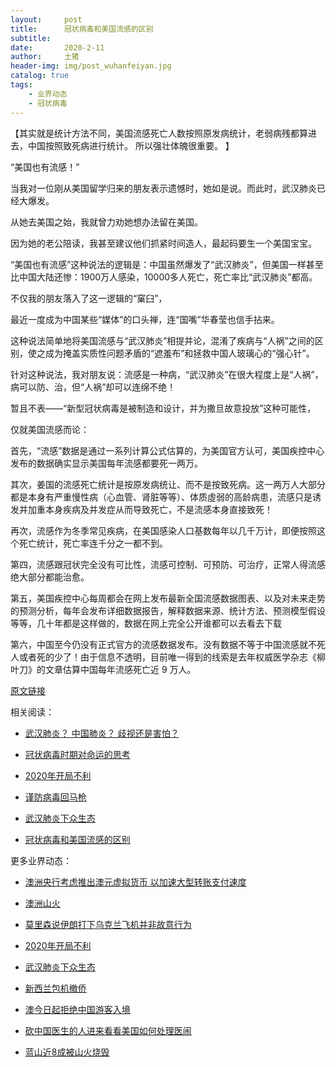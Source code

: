 ```yaml
---
layout:     post
title:      冠状病毒和美国流感的区别
subtitle:   
date:       2020-2-11
author:     土猪
header-img: img/post_wuhanfeiyan.jpg
catalog: true
tags:
    - 业界动态
    - 冠状病毒
---
```



【其实就是统计方法不同，美国流感死亡人数按照原发病统计，老弱病残都算进去，中国按照致死病进行统计。 所以强壮体魄很重要。 】


“美国也有流感！”

当我对一位刚从美国留学归来的朋友表示遗憾时，她如是说。而此时，武汉肺炎已经大爆发。

从她去美国之始，我就曾力劝她想办法留在美国。

因为她的老公陪读，我甚至建议他们抓紧时间造人，最起码要生一个美国宝宝。

“美国也有流感”这种说法的逻辑是：中国虽然爆发了“武汉肺炎”，但美国一样甚至比中国大陆还惨：1900万人感染，10000多人死亡，死亡率比“武汉肺炎”都高。

不仅我的朋友落入了这一逻辑的“窠臼”，

最近一度成为中国某些“媒体”的口头禅，连“国嘴”华春莹也信手拈来。


这种说法简单地将美国流感与“武汉肺炎”相提并论，混淆了疾病与“人祸”之间的区别，使之成为掩盖实质性问题矛盾的“遮羞布”和拯救中国人玻璃心的“强心针”。

针对这种说法，我对朋友说：流感是一种病，“武汉肺炎”在很大程度上是“人祸”，病可以防、治，但“人祸”却可以连绵不绝！

暂且不表——“新型冠状病毒是被制造和设计，并为撒旦故意投放”这种可能性，

仅就美国流感而论：

首先，“流感”数据是通过一系列计算公式估算的，为美国官方认可，美国疾控中心发布的数据确实显示美国每年流感都要死一两万。

其次，姜国的流感死亡统计是按原发病统让、而不是按致死病。这一两万人大部分都是本身有严重慢性病（心血管、肾脏等等）、体质虛弱的高龄病患，流感只是诱发并加重本身疾病及并发症从而导致死亡，不是流感本身直接致死！

再次，流感作为冬季常见疾病，在美国感染人口基数每年以几千万计，即便按照这个死亡统计，死亡率连千分之一都不到。

第四，流感跟冠状完全没有可比性，流感可控制、可预防、可治疗，正常人得流感绝大部分都能治愈。

第五，美国疾控中心每周都会在网上发布最新全国流感数据图表、以及对未来走势的预测分析，每年会发布详细数据报告，解释数据来源、统计方法、预测模型假设等等，几十年都是这样做的，数据在网上完全公开谁都可以去看去下载

第六，中国至今仍没有正式官方的流感数据发布。没有数据不等于中国流感就不死人或者死的少了！由于信息不透明，目前唯一得到的线索是去年权威医学杂志《柳叶刀》的文章估算中国每年流感死亡近 9 万人。


[原文链接](https://matters.news/@Mrtoutu/%E9%80%8F%E5%9B%BE%E5%93%A5-%E6%8B%BF%E7%BE%8E%E5%9B%BD%E6%B5%81%E6%84%9F%E4%B8%8E-%E6%AD%A6%E6%B1%89%E8%82%BA%E7%82%8E-%E7%9B%B8%E6%8F%90%E5%B9%B6%E8%AE%BA-%E7%8A%AF%E4%BA%86%E5%93%AA%E4%BA%9B%E5%B8%B8%E8%AF%86%E6%80%A7%E9%94%99%E8%AF%AF-zdpuAnnqwJHtSMc1xbF4EHPtJfHmnoAf6ArWQvAC7QSu3kaBh)



相关阅读：


- [武汉肺炎？ 中国肺炎？ 歧视还是害怕？](http://livinginau.life/2020/02/10/%E6%AD%A6%E6%B1%89%E8%82%BA%E7%82%8E_%E4%B8%AD%E5%9B%BD%E8%82%BA%E7%82%8E_%E6%AD%A7%E8%A7%86%E8%BF%98%E6%98%AF%E5%AE%B3%E6%80%95/)

- [冠状病毒时期对命运的思考](http://livinginau.life/2020/02/19/%E5%86%A0%E7%8A%B6%E7%97%85%E6%AF%92%E6%97%B6%E6%9C%9F%E5%AF%B9%E5%91%BD%E8%BF%90%E7%9A%84%E6%80%9D%E8%80%83/)

- [2020年开局不利](http://livinginau.life/2020/02/06/2020%E5%BC%80%E5%B1%80%E4%B8%8D%E5%88%A9/)

- [谨防病毒回马枪](http://livinginau.life/2020/02/23/%E8%B0%A8%E9%98%B2%E7%97%85%E6%AF%92%E5%9B%9E%E9%A9%AC%E6%9E%AA/)

- [武汉肺炎下众生态](http://livinginau.life/2020/02/03/%E6%AD%A6%E6%B1%89%E8%82%BA%E7%82%8E%E4%B8%8B%E4%BC%97%E7%94%9F%E6%80%81/)

- [冠状病毒和美国流感的区别](http://livinginau.life/2020/02/11/%E7%BE%8E%E5%9B%BD%E6%B5%81%E6%84%9F%E5%92%8C%E5%86%A0%E7%8A%B6%E7%97%85%E6%AF%92%E5%8C%BA%E5%88%AB/)



更多业界动态：

- [澳洲央行考虑推出澳元虚拟货币 以加速大型转账支付速度](http://livinginau.life/2020/01/12/%E6%BE%B3%E6%B4%B2%E5%A4%AE%E8%A1%8C%E8%80%83%E8%99%91%E6%8E%A8%E5%87%BA%E6%BE%B3%E5%85%83%E8%99%9A%E6%8B%9F%E8%B4%A7%E5%B8%81/)

- [澳洲山火](http://livinginau.life/2020/01/11/%E6%BE%B3%E6%B4%B2%E5%B1%B1%E7%81%AB/)

- [莫里森说伊朗打下乌克兰飞机并非故意行为](http://livinginau.life/2020/01/11/%E4%BC%8A%E6%9C%97%E6%89%93%E4%B8%8B%E4%B9%8C%E5%85%8B%E5%85%B0%E9%A3%9E%E6%9C%BA%E5%B9%B6%E9%9D%9E%E6%95%85%E6%84%8F%E8%A1%8C%E4%B8%BA/)

- [2020年开局不利](http://livinginau.life/2020/02/06/2020%E5%BC%80%E5%B1%80%E4%B8%8D%E5%88%A9/)

- [武汉肺炎下众生态](http://livinginau.life/2020/02/03/%E6%AD%A6%E6%B1%89%E8%82%BA%E7%82%8E%E4%B8%8B%E4%BC%97%E7%94%9F%E6%80%81/)

- [新西兰包机撤侨](http://livinginau.life/2020/02/03/%E6%96%B0%E8%A5%BF%E5%85%B0%E5%B0%86%E5%8C%85%E6%9C%BA%E6%8A%8A%E6%BE%B3%E6%B4%B2%E5%92%8C%E6%96%B0%E8%A5%BF%E5%85%B0%E5%85%AC%E6%B0%91%E5%B8%A6%E7%A6%BB%E6%AD%A6%E6%B1%89%E5%89%8D%E5%BE%80%E6%96%B0%E8%A5%BF%E5%85%B0/)

- [澳今日起拒绝中国游客入境](http://livinginau.life/2020/02/01/%E6%BE%B3%E6%B4%B2%E4%BB%8E%E4%BB%8A%E6%97%A5%E8%B5%B7%E6%8B%92%E7%BB%9D%E4%BB%8E%E4%B8%AD%E5%9B%BD%E6%9D%A5%E7%9A%84%E4%BA%BA%E5%85%A5%E5%A2%83/)

- [砍中国医生的人进来看看美国如何处理医闹](http://livinginau.life/2020/01/30/%E7%A0%8D%E4%B8%AD%E5%9B%BD%E5%8C%BB%E7%94%9F%E7%9A%84/)

- [蓝山近8成被山火烧毁](http://livinginau.life/2020/01/20/%E8%93%9D%E5%B1%B1%E8%BF%91%E5%85%AB%E6%88%90%E8%A2%AB%E6%9E%97%E7%81%AB%E7%83%A7%E6%AF%81/)